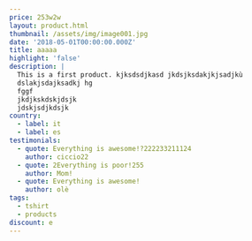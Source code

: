 ```yaml
---
price: 253w2w
layout: product.html
thumbnail: /assets/img/image001.jpg
date: '2018-05-01T00:00:00.000Z'
title: aaaaa
highlight: 'false'
description: |
  This is a first product. kjksdsdjkasd jkdsjksdakjkjsadjkù
  dslakjsdajksadkj hg
  fggf
  jkdjkskdskjdsjk
  jdskjsdjkdsjk
country:
  - label: it
  - label: es
testimonials:
  - quote: Everything is awesome!?222233211124
    author: ciccio22
  - quote: 2Everything is poor!255
    author: Mom!
  - quote: Everything is awesome!
    author: olè
tags:
  - tshirt
  - products
discount: e
---
```


